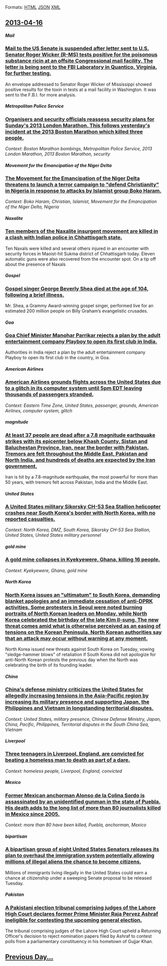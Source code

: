 
Formats: [HTML](2013/04/16/index.html)  [JSON](2013/04/16/index.json)  [XML](2013/04/16/index.xml)  

## [2013-04-16](/news/2013/04/16/index.md)

##### Mail
### [Mail to the US Senate is suspended after letter sent to U.S. Senator Roger Wicker (R-MS) tests positive for the poisonous substance ricin at an offsite Congressional mail facility. The letter is being sent to the FBI Laboratory in Quantico, Virginia, for further testing. ](/news/2013/04/16/mail-to-the-us-senate-is-suspended-after-letter-sent-to-u-s-senator-roger-wicker-r-ms-tests-positive-for-the-poisonous-substance-ricin-at.md)
An envelope addressed to Senator Roger Wicker of Mississippi showed positive results for the toxin in tests at a mail facility in Washington. It was sent to the F.B.I. for more analysis.

##### Metropolitan Police Service
### [Organisers and security officials reassess security plans for Sunday's 2013 London Marathon. This follows yesterday's incident at the 2013 Boston Marathon which killed three people. ](/news/2013/04/16/organisers-and-security-officials-reassess-security-plans-for-sunday-s-2013-london-marathon-this-follows-yesterday-s-incident-at-the-2013-b.md)
_Context: Boston Marathon bombings, Metropolitan Police Service, 2013 London Marathon, 2013 Boston Marathon, security_

##### Movement for the Emancipation of the Niger Delta
### [The Movement for the Emancipation of the Niger Delta threatens to launch a terror campaign to "defend Christianity" in Nigeria in response to attacks by Islamist group Boko Haram. ](/news/2013/04/16/the-movement-for-the-emancipation-of-the-niger-delta-threatens-to-launch-a-terror-campaign-to-defend-christianity-in-nigeria-in-response-t.md)
_Context: Boko Haram, Christian, Islamist, Movement for the Emancipation of the Niger Delta, Nigeria_

##### Naxalite
### [Ten members of the Naxalite insurgent movement are killed in a clash with Indian police in Chhattisgarh state. ](/news/2013/04/16/ten-members-of-the-naxalite-insurgent-movement-are-killed-in-a-clash-with-indian-police-in-chhattisgarh-state.md)
Ten Naxals were killed and several others injured in an encounter with security forces in Maoist-hit Sukma district of Chhattisgarh today. Eleven automatic guns were also recovered from the encounter spot. On a tip off about the presence of Naxals

##### Gospel
### [Gospel singer George Beverly Shea died at the age of 104, following a brief illness. ](/news/2013/04/16/gospel-singer-george-beverly-shea-died-at-the-age-of-104-following-a-brief-illness.md)
Mr. Shea, a Grammy Award-winning gospel singer, performed live for an estimated 200 million people on Billy Graham’s evangelistic crusades.

##### Goa
### [Goa Chief Minister Manohar Parrikar rejects a plan by the adult entertainment company Playboy to open its first club in India. ](/news/2013/04/16/goa-chief-minister-manohar-parrikar-rejects-a-plan-by-the-adult-entertainment-company-playboy-to-open-its-first-club-in-india.md)
Authorities in India reject a plan by the adult entertainment company Playboy to open its first club in the country, in Goa.

##### American Airlines
### [American Airlines grounds flights across the United States due to a glitch in its computer system until 5pm EDT leaving thousands of passengers stranded. ](/news/2013/04/16/american-airlines-grounds-flights-across-the-united-states-due-to-a-glitch-in-its-computer-system-until-5pm-edt-leaving-thousands-of-passeng.md)
_Context: Eastern Time Zone, United States, passenger, grounds, American Airlines, computer system, glitch_

##### magnitude
### [At least 37 people are dead after a 7.8 magnitude earthquake strikes with its epicenter below Khash County, Sistan and Baluchestan Province, Iran, near the border with Pakistan. Tremors are felt throughout the Middle East, Pakistan and North India, and hundreds of deaths are expected by the Iran government. ](/news/2013/04/16/at-least-37-people-are-dead-after-a-7-8-magnitude-earthquake-strikes-with-its-epicenter-below-khash-county-sistan-and-baluchestan-province.md)
Iran is hit by a 7.8-magnitude earthquake, the most powerful for more than 50 years, with tremors felt across Pakistan, India and the Middle East.

##### United States
### [A United States military Sikorsky CH-53 Sea Stallion helicopter crashes near South Korea's border with North Korea, with no reported casualties. ](/news/2013/04/16/a-united-states-military-sikorsky-ch-53-sea-stallion-helicopter-crashes-near-south-korea-s-border-with-north-korea-with-no-reported-casualt.md)
_Context: North Korea, DMZ, South Korea, Sikorsky CH-53 Sea Stallion, United States, United States military personnel_

##### gold mine
### [A gold mine collapses in Kyekyewere, Ghana, killing 16 people. ](/news/2013/04/16/a-gold-mine-collapses-in-kyekyewere-ghana-killing-16-people.md)
_Context: Kyekyewere, Ghana, gold mine_

##### North Korea
### [North Korea issues an "ultimatum" to South Korea, demanding blanket apologies and an immediate cessation of anti-DPRK activities. Some protesters in Seoul were noted burning portraits of North Korean leaders on Monday, while North Korea celebrated the birthday of the late Kim Il-sung. The new threat comes amid what is otherwise perceived as an easing of tensions on the Korean Peninsula. North Korean authorities say that an attack may occur without warning at any moment. ](/news/2013/04/16/north-korea-issues-an-ultimatum-to-south-korea-demanding-blanket-apologies-and-an-immediate-cessation-of-anti-dprk-activities-some-prote.md)
North Korea issued new threats against South Korea on Tuesday, vowing &quot;sledge-hammer blows&quot; of retaliation if South Korea did not apologize for anti-North Korean protests the previous day when the North was celebrating the birth of its founding leader.

##### China
### [China's defense ministry criticizes the United States for allegedly increasing tensions in the Asia-Pacific region by increasing its military presence and supporting Japan, the Philippines and Vietnam in longstanding territorial disputes. ](/news/2013/04/16/china-s-defense-ministry-criticizes-the-united-states-for-allegedly-increasing-tensions-in-the-asia-pacific-region-by-increasing-its-militar.md)
_Context: United States, military presence, Chinese Defense Ministry, Japan, China, Pacific, Philippines, Territorial disputes in the South China Sea, Vietnam_

##### Liverpool
### [Three teenagers in Liverpool, England, are convicted for beating a homeless man to death as part of a dare. ](/news/2013/04/16/three-teenagers-in-liverpool-england-are-convicted-for-beating-a-homeless-man-to-death-as-part-of-a-dare.md)
_Context: homeless people, Liverpool, England, convicted_

##### Mexico
### [Former Mexican anchorman Alonso de la Colina Sordo is assassinated by an unidentified gunman in the state of Puebla. His death adds to the long list of more than 80 journalists killed in Mexico since 2005. ](/news/2013/04/16/former-mexican-anchorman-alonso-de-la-colina-sordo-is-assassinated-by-an-unidentified-gunman-in-the-state-of-puebla-his-death-adds-to-the-l.md)
_Context: more than 80 have been killed, Puebla, anchorman, Mexico_

##### bipartisan
### [A bipartisan group of eight United States Senators releases its plan to overhaul the immigration system potentially allowing millions of illegal aliens the chance to become citizens. ](/news/2013/04/16/a-bipartisan-group-of-eight-united-states-senators-releases-its-plan-to-overhaul-the-immigration-system-potentially-allowing-millions-of-ill.md)
Millions of immigrants living illegally in the United States could earn a chance at citizenship under a sweeping Senate proposal to be released Tuesday.

##### Pakistan
### [A Pakistani election tribunal comprising judges of the Lahore High Court declares former Prime Minister Raja Pervez Ashraf ineligible for contesting the upcoming general election. ](/news/2013/04/16/a-pakistani-election-tribunal-comprising-judges-of-the-lahore-high-court-declares-former-prime-minister-raja-pervez-ashraf-ineligible-for-co.md)
The tribunal comprising judges of the Lahore High Court upheld a Returning Officer&#039;s decision to reject nomination papers filed by Ashraf to contest polls from a parliamentary constituency in his hometown of Gujjar Khan.

## [Previous Day...](/news/2013/04/15/index.md)

